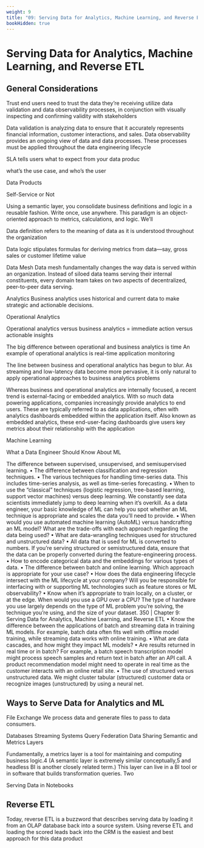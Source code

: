 ```yaml
---
weight: 9
title: "09: Serving Data for Analytics, Machine Learning, and Reverse ETL"
bookHidden: true
---
```


# Serving Data for Analytics, Machine Learning, and Reverse ETL

## General Considerations

Trust end users need to trust
the data they’re receiving
utilize data validation and data
observability processes, in conjunction with visually inspecting and confirming validity
with stakeholders

Data validation is analyzing data to ensure that it accurately
represents financial information, customer interactions, and sales. Data observability
provides an ongoing view of data and data processes. These processes must be applied
throughout the data engineering lifecycle

SLA tells users what to
expect from your data produc

what’s the use case, and who’s the
user

Data Products


Self-Service or Not

Using a semantic layer, you consolidate business definitions and logic in a reusable
fashion. Write once, use anywhere. This paradigm is an object-oriented approach
to metrics, calculations, and logic. We’ll

Data definition refers to the meaning of data as it is understood throughout the organization

Data logic stipulates formulas for deriving metrics from data—say, gross sales or
customer lifetime value


Data Mesh
Data mesh fundamentally
changes the way data is served within an organization. Instead of siloed data
teams serving their internal constituents, every domain team takes on two aspects of
decentralized, peer-to-peer data serving.

Analytics
Business analytics uses historical and current data to make strategic and actionable
decisions.


Operational Analytics

Operational analytics versus business analytics =
immediate action versus actionable insights

The big difference between operational and business analytics is time
An example of operational analytics is real-time application monitoring

The line between business and operational analytics has begun to blur. As streaming
and low-latency data become more pervasive, it is only natural to apply operational
approaches to business analytics problems


Whereas business and operational analytics are internally focused, a recent trend is
external-facing or embedded analytics. With so much data powering applications,
companies increasingly provide analytics to end users. These are typically referred to
as data applications, often with analytics dashboards embedded within the application
itself. Also known as embedded analytics, these end-user-facing dashboards give users
key metrics about their relationship with the application

Machine Learning

What a Data Engineer Should Know About ML

The difference between supervised, unsupervised, and semisupervised learning.
• The difference between classification and regression techniques.
• The various techniques for handling time-series data. This includes time-series
analysis, as well as time-series forecasting.
• When to use the “classical” techniques (logistic regression, tree-based learning,
support vector machines) versus deep learning. We constantly see data scientists
immediately jump to deep learning when it’s overkill. As a data engineer, your
basic knowledge of ML can help you spot whether an ML technique is appropriate
and scales the data you’ll need to provide.
• When would you use automated machine learning (AutoML) versus handcrafting
an ML model? What are the trade-offs with each approach regarding the data
being used?
• What are data-wrangling techniques used for structured and unstructured data?
• All data that is used for ML is converted to numbers. If you’re serving structured
or semistructured data, ensure that the data can be properly converted during the
feature-engineering process.
• How to encode categorical data and the embeddings for various types of data.
• The difference between batch and online learning. Which approach is appropriate
for your use case?
• How does the data engineering lifecycle intersect with the ML lifecycle at your
company? Will you be responsible for interfacing with or supporting ML technologies
such as feature stores or ML observability?
• Know when it’s appropriate to train locally, on a cluster, or at the edge. When
would you use a GPU over a CPU? The type of hardware you use largely depends
on the type of ML problem you’re solving, the technique you’re using, and the
size of your dataset.
350 | Chapter 9: Serving Data for Analytics, Machine Learning, and Reverse ETL
• Know the difference between the applications of batch and streaming data in
training ML models. For example, batch data often fits well with offline model
training, while streaming data works with online training.
• What are data cascades, and how might they impact ML models?
• Are results returned in real time or in batch? For example, a batch speech
transcription model might process speech samples and return text in batch after
an API call. A product recommendation model might need to operate in real
time as the customer interacts with an online retail site.
• The use of structured versus unstructured data. We might cluster tabular (structured)
customer data or recognize images (unstructured) by using a neural net.


## Ways to Serve Data for Analytics and ML

File Exchange
We process data and generate files to pass
to data consumers.

Databases
Streaming Systems
Query Federation
Data Sharing
Semantic and Metrics Layers

Fundamentally, a metrics layer is a tool for maintaining and computing business
logic.4 (A semantic layer is extremely similar conceptually,5 and headless BI is another
closely related term.) This layer can live in a BI tool or in software that builds
transformation queries. Two

Serving Data in Notebooks


## Reverse ETL
Today, reverse ETL is a buzzword that describes serving data by loading it from an
OLAP database back into a source system.
Using reverse ETL and loading the scored leads back into the CRM is the easiest
and best approach for this data product

